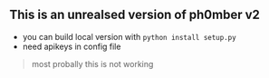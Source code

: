## This is an unrealsed version of ph0mber v2

- you can build local version with `python install setup.py`
- need apikeys in config file

> most probally this is not working
